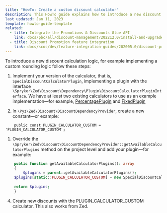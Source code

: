 ```yaml
---
title: "HowTo: Create a custom dicsount calculator"
description: This HowTo guide explains how to introduce a new discount calculation logic.
last_updated: Jan 11, 2023
template: howto-guide-template
related:
  - title: Integrate the Promotions & Discounts Glue API
    link: docs/pbc/all/discount-management/202212.0/install-and-upgrade/integrate-the-promotions-and-discounts-glue-api.html
  - title: Discount Promotion feature integration
    link: docs/scos/dev/feature-integration-guides/202005.0/discount-promotion-feature-integration.html
---
```


To introduce a new discount calculation logic, for example implementing a custom rounding logic follow these steps:

1. Implement your version of the calculator, that is, `SpecialDiscountCalculatorPlugin`, implementing a plugin with the interface `\Spryker\Zed\Discount\Dependency\Plugin\DiscountCalculatorPluginInterface`.
We have at least two existing calculators to use as an example implementation—for example, [PercentagePlugin](https://github.com/spryker/discount/blob/master/src/Spryker/Zed/Discount/Communication/Plugin/Calculator/PercentagePlugin.php) and [FixedPlugin](https://github.com/spryker/discount/blob/master/src/Spryker/Zed/Discount/Communication/Plugin/Calculator/FixedPlugin.php)

2. In `\Pyz\Zed\Discount\DiscountDependencyProvider`, create a new constant—or example:
```
    public const PLUGIN_CALCULATOR_CUSTOM = 'PLUGIN_CALCULATOR_CUSTOM';
```

1. Override the `\Spryker\Zed\Discount\DiscountDependencyProvider::getAvailableCalculatorPlugins` method on the project level and add your plugin—for example:

```php
    public function getAvailableCalculatorPlugins(): array
    {
    	$plugins = parent::getAvailableCalculatorPlugins();
	$plugins[static::PLUGIN_CALCULATOR_CUSTOM] = new SpecialDiscountCalculatorPlugin();
	
	return $plugins;
    }

```

4. Create new discounts with the PLUGIN_CALCULATOR_CUSTOM calculator. This also works from Zed.
